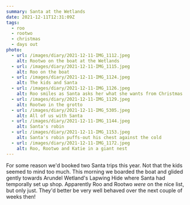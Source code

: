 ```yaml
---
summary: Santa at the Wetlands
date: 2021-12-11T12:31:09Z
tags:
  - roo
  - rootwo
  - christmas
  - days out
photo:
  - url: /images/diary/2021-12-11-IMG_1112.jpeg
    alt: Rootwo on the boat at the Wetlands
  - url: /images/diary/2021-12-11-IMG_1115.jpeg
    alt: Roo on the boat
  - url: /images/diary/2021-12-11-IMG_1124.jpeg
    alt: The kids and Santa
  - url: /images/diary/2021-12-11-IMG_1126.jpeg
    alt: Roo smiles as Santa asks her what she wants from Christmas
  - url: /images/diary/2021-12-11-IMG_1129.jpeg
    alt: Rootwo in the grotto
  - url: /images/diary/2021-12-11-IMG_5305.jpeg
    alt: All of us with Santa
  - url: /images/diary/2021-12-11-IMG_1144.jpeg
    alt: Santa's robin
  - url: /images/diary/2021-12-11-IMG_1153.jpeg
    alt: Santa's robin puffs-out his chest against the cold
  - url: /images/diary/2021-12-11-IMG_1172.jpeg
    alt: Roo, Rootwo and Katie in a giant nest
---
```

For some reason we'd booked two Santa trips this year. Not that the kids seemed to mind too much. This morning we boarded the boat and glided gently towards Arundel Wetland's Lapwing Hide where Santa had temporally set up shop. Apparently Roo and Rootwo _were_ on the nice list, but only just. They'd better be very well behaved over the next couple of weeks then!